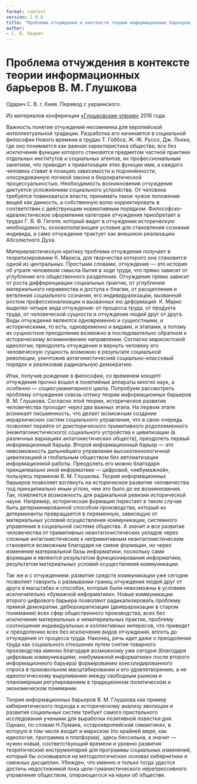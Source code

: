 ```yaml
---
format: comtext
version: 2.0.0
title: "Проблема отчуждения в контексте теории информационных барьеров В. М. Глушкова"
author:
- C. В. Одарич
---
```


# Проблема отчуждения в контексте теории информационных барьеров В. М. Глушкова

Одарич C. В. г. Киев. Перевод с украинского.

Из материалов конференции [«Глушковские чтения»](index.md) 2016 года.

Важность понятия отчуждения несомненна для европейской интеллектуальной традиции. Разработка его начинается в социальной философии Нового времени в трудах Т. Гоббса, Ж.-Ж. Руссо, Дж. Локка, где оно понимается как важная характеристика общества, все без исключения функции которого становятся предметом частной практики отдельных институтов и социальных агентов, их профессиональным занятием, что приводит к приватизации этих функции ими, а каждого человека ставит в позицию зависимости и подчинённости, опосредованную логикой закона и бюрократической процессуальностью. Необходимость возникновения отчуждения диктуется усложнением социального устройства. От человека требуется повиноваться власти, принимать такое чужое положение вещей как данность, а собственную волю корректировать в соответствии с действующим нормативным порядком. Философско-идеалистическое оформление категория отчуждения приобретает в трудах Г. В. Ф. Гегеля, который видит в отчуждении историческую необходимость, основополагающее условие для становления сознания индивида, а само отчуждение трактует как внешнюю реализацию Абсолютного Духа.

Материалистическую критику проблема отчуждения получает в теоретизировании К. Маркса, для творчества которого она становится одной из центральных. Простыми словами, отчуждение — это история об утрате человеком смысла бытия в ходе труда, что прямо зависит от углубления его общественного разделения. Отчуждение прямо зависит от роста дифференциации социальных практик, от углубления материального неравенства и доступа к благам, от расщепления и ветвления социального сознания, его индивидуализации, вызванной ростом профессионализации и вызванных ею деформаций. К. Маркс выделял четыре вида отчуждения: от процесса труда, от продукта труда, от человеческой сущности и отчуждение людей друг от друга. Виды отчуждения являются одновременно и сущностными, и историческими, то есть, одновременно и видами, и этапами, а потому их сущностное преодоление возможно в последовательно обратном к историческому возникновению направлении. Согласно марксистской идеологии, преодолеть отчуждение и вернуть человеку его человеческую сущность возможно в результате социальной революции, уничтожив антагонистический социально-классовый порядок и реализовав радикальную демократию.

Итак, получив рождение в философии, со временем концепт отчуждения прочно вошел в понятийные аппараты многих наук, а особенно — социогуманитарного цикла. Попробуем рассмотреть проблему отчуждения сквозь оптику теории информационных барьеров В. М. Глушкова. Согласно этой теории, историческое развитие человечества проходит через два важных этапа. На первом этапе возникает письменность, что делает возможным создание иерархических систем социального управления, что в свою очередь позволяет перейти от доисторического примитивного родоплеменного (неантагонистического) социального устройства к цивилизации (в различных вариациях антагонистических обществ), преодолеть первый информационный барьер. Второй информационный барьер — это невозможность дальнейшего управления высокотехнологичной цивилизацией и глобальным обществом без автоматизации информационной работы. Преодолеть его можно благодаря принципиально иной информатике — цифровой, «небумажной», пользуясь термином В. М. Глушкова. Теория информационных барьеров позволяет взглянуть на историческое развитие человечества под принципиально иным углом, чем это было до ее возникновения. Так, появляется возможность для радикальной ревизии исторической науки. Например, историческая формация перестает в таком случае быть детерминированной способом производства, который из детерминанты превращается в переменную, зависящую от материальных условий осуществления коммуникации, системного управления в социальной системе общества. А значит и все развитие человечества от примитивных неантагонистических укладов через сложные антагонистические к непримитивным неантагонистическим становится возможным благодаря не смене формации, но через изменение материальной базы информатики, поскольку сами формации и являются результатом функционирования информатики, результатом материальных условий осуществления коммуникации.

Так же и с отчуждением: развитие средств коммуникации уже сегодня позволяет говорить о размывании границ отчуждения людей друг от друга в масштабах и способах, которые были невозможны в условиях исключительно «бумажной информатики». Новые коммуникации второго цифрового барьера позволяют радикализировать проблему прямой демократии, дебюрократизации (деиерархизации в старом понимании) всех сфер общественного производства, всех без исключения материальных и нематериальных практик, проблему соотношения индивидуальных и коллективных интересов, что приведет к преодолению всех без исключения видов отчуждения, вплоть до отчуждения от процесса труда. Наконец, речь идет даже о преодолении труда как социального отношения путем снятия товарного производства именно благодаря возможному уже сегодня (благодаря цифровым коммуникациям, «небумажной информатике» после второго информационного барьера) формированию консолидированного спроса в произвольном масштабировании и его удовлетворению, а не идеологическому выруливанию между свободным рынком и планомерным регулированием в традиционном политическом и экономическом понимании.

Теория информационных барьеров В. М. Глушкова как пример кибернетического подхода к историческому анализу эволюции и развития социальных систем требует самого пристального исследования учеными для выработки позитивной повестки дня. Однако, по словам Н.Лумана, «староевропейская семантика», в которую в том числе входит и марксизм (по крайней мере, как идеология, программа и платформа), здесь бессильна, а значит — нужен новый, соответствующий времени и уровню развития теоретический инструментарий для программы социальных изменений, который бы основывался на методологических основах кибернетики и смежных дисциплин. Убежден, что именно и только тогда удастся достичь недостижимой пока цели гуманистического нерепрессивного управления обществом, опирающегося на науки об обществе.
